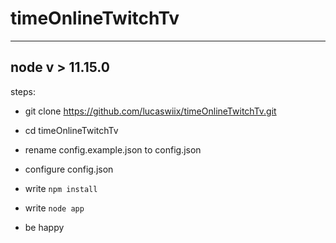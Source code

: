 # timeOnlineTwitchTv
----
## node v > 11.15.0
steps:
- git clone https://github.com/lucaswiix/timeOnlineTwitchTv.git
- cd timeOnlineTwitchTv
- rename config.example.json to config.json
- configure config.json
- write `npm install`
- write `node app`

- be happy
